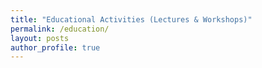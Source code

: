 ```yaml
---
title: "Educational Activities (Lectures & Workshops)"
permalink: /education/
layout: posts
author_profile: true
---
```

